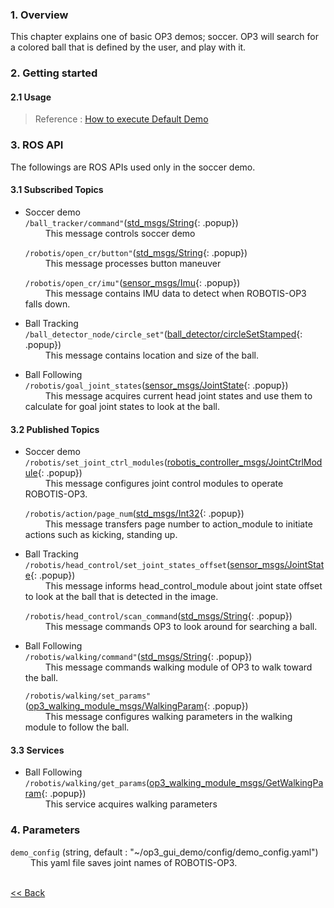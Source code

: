 ### 1. Overview
This chapter explains one of basic OP3 demos; soccer.
OP3 will search for a colored ball that is defined by the user, and play with it.

### 2. Getting started
#### 2.1 Usage
 > Reference : [How to execute Default Demo]


### 3. ROS API
The followings are ROS APIs used only in the soccer demo.

#### 3.1 Subscribed Topics
- Soccer demo  
  `/ball_tracker/command"`([std_msgs/String]{: .popup})  
  &emsp;&emsp; This message controls soccer demo

  `/robotis/open_cr/button"`([std_msgs/String]{: .popup})  
  &emsp;&emsp; This message processes button maneuver

  `/robotis/open_cr/imu"`([sensor_msgs/Imu]{: .popup})  
  &emsp;&emsp; This message contains IMU data to detect when ROBOTIS-OP3 falls down.

- Ball Tracking  
  `/ball_detector_node/circle_set"`([ball_detector/circleSetStamped]{: .popup})  
  &emsp;&emsp; This message contains location and size of the ball.


- Ball Following  
  `/robotis/goal_joint_states`([sensor_msgs/JointState]{: .popup})  
  &emsp;&emsp; This message acquires current head joint states and use them to calculate for goal joint states to look at the ball.   



#### 3.2 Published Topics
- Soccer demo  
  `/robotis/set_joint_ctrl_modules`([robotis_controller_msgs/JointCtrlModule]{: .popup})  
  &emsp;&emsp; This message configures joint control modules to operate ROBOTIS-OP3.  

  `/robotis/action/page_num`([std_msgs/Int32]{: .popup})  
  &emsp;&emsp; This message transfers page number to action_module to initiate actions such as kicking, standing up.  

- Ball Tracking  
  `/robotis/head_control/set_joint_states_offset`([sensor_msgs/JointState]{: .popup})  
  &emsp;&emsp; This message informs head_control_module about joint state offset to look at the ball that is detected in the image.

  `/robotis/head_control/scan_command`([std_msgs/String]{: .popup})  
  &emsp;&emsp; This message commands OP3 to look around for searching a ball.   

- Ball Following  
  `/robotis/walking/command"`([std_msgs/String]{: .popup})  
  &emsp;&emsp; This message commands walking module of OP3 to walk toward the ball.

  `/robotis/walking/set_params"`([op3_walking_module_msgs/WalkingParam]{: .popup})  
  &emsp;&emsp; This message configures walking parameters in the walking module to follow the ball.


#### 3.3 Services
- Ball Following  
  `/robotis/walking/get_params`([op3_walking_module_msgs/GetWalkingParam]{: .popup})  
  &emsp;&emsp; This service acquires walking parameters  


### 4. Parameters
`demo_config` (string, default : "~/op3_gui_demo/config/demo_config.yaml")  
&emsp;&emsp; This yaml file saves joint names of ROBOTIS-OP3.

<br>[&lt;&lt; Back](op3_demo.md)

[How to execute Default Demo]:[OP3-How-to-execute-Default-Demo.md]


[std_msgs/String]:/docs/en/popup/std_msgs_string/
[sensor_msgs/Imu]:/docs/en/popup/sensor_msgs_IMU_msg/

[ball_detector/circleSetStamped]:/docs/en/popup/ball_detector_CircleSetStamped_msg/
[sensor_msgs/JointState]:/docs/en/popup/sensor_msgs_JointState_msg/
[robotis_controller_msgs/JointCtrlModule]:/docs/en/popup/JointCtrlModule.msg/

[std_msgs/Int32]:/docs/en/popup/std_msgs_int32_message/
[sensor_msgs/JointState]:/docs/en/sensor_msgs_JointState_msg/
[std_msgs/String]:/docs/en/popup/std_msgs_string/
[op3_walking_module_msgs/WalkingParam]:/docs/en/popup/op3_WalkingParam.msg/
[op3_walking_module_msgs/GetWalkingParam]:/docs/en/popup/op3_GetWalkingParam.srv/

[How to execute Default Demo]:OP3-How-to-execute-Default-Demo.md
